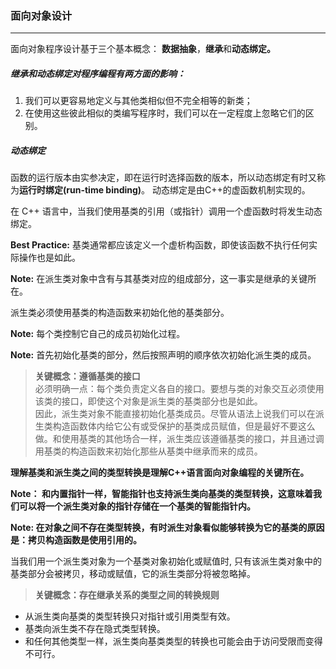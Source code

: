 ### 面向对象设计
---

面向对象程序设计基于三个基本概念： **数据抽象**，**继承**和**动态绑定。**


##### 继承和动态绑定对程序编程有两方面的影响：

1. 我们可以更容易地定义与其他类相似但不完全相等的新类；
2. 在使用这些彼此相似的类编写程序时，我们可以在一定程度上忽略它们的区别。 

##### 动态绑定

函数的运行版本由实参决定，即在运行时选择函数的版本，所以动态绑定有时又称为**运行时绑定(run-time binding)**。 动态绑定是由C++的虚函数机制实现的。 

在 C++ 语言中，当我们使用基类的引用（或指针）调用一个虚函数时将发生动态绑定。 

**Best Practice:** 基类通常都应该定义一个虚析构函数，即使该函数不执行任何实际操作也是如此。 

**Note:** 在派生类对象中含有与其基类对应的组成部分，这一事实是继承的关键所在。 

派生类必须使用基类的构造函数来初始化他的基类部分。 

**Note:** 每个类控制它自己的成员初始化过程。 

**Note:** 首先初始化基类的部分，然后按照声明的顺序依次初始化派生类的成员。 

> **关键概念：遵循基类的接口**<br/>
必须明确一点：每个类负责定义各自的接口。要想与类的对象交互必须使用该类的接口，即使这个对象是派生类的基类部分也是如此。 <br/>
因此，派生类对象不能直接初始化基类成员。尽管从语法上说我们可以在派生类构造函数体内给它公有或受保护的基类成员赋值，但是最好不要这么做。和使用基类的其他场合一样，派生类应该遵循基类的接口，并且通过调用基类的构造函数来初始化那些从基类中继承而来的成员。 

**理解基类和派生类之间的类型转换是理解C++语言面向对象编程的关键所在。**

**Note： 和内置指针一样，智能指针也支持派生类向基类的类型转换，这意味着我们可以将一个派生类对象的指针存储在一个基类的智能指针内。**

**Note: 在对象之间不存在类型转换，有时派生对象看似能够转换为它的基类的原因是：拷贝构造函数是使用引用的。**

 当我们用一个派生类对象为一个基类对象初始化或赋值时, 只有该派生类对象中的基类部分会被拷贝，移动或赋值，它的派生类部分将被忽略掉。 

> **关键概念：存在继承关系的类型之间的转换规则**<br/>
* 从派生类向基类的类型转换只对指针或引用类型有效。 
* 基类向派生类不存在隐式类型转换。 
* 和任何其他类型一样，派生类向基类类型的转换也可能会由于访问受限而变得不可行。 
